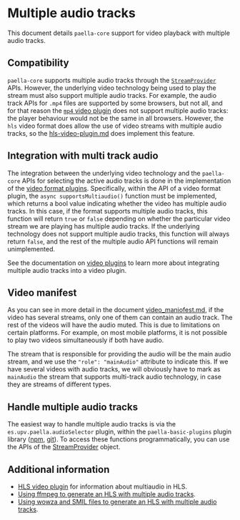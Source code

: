 # Multiple audio tracks

This document details `paella-core` support for video playback with multiple audio tracks.

## Compatibility

`paella-core` supports multiple audio tracks through the [`StreamProvider`](stream_provider.md) APIs. However, the underlying video technology being used to play the stream must also support multiple audio tracks. For example, the audio track APIs for `.mp4` files are supported by some browsers, but not all, and for that reason the [`mp4` video plugin](mp4-video-plugin.md) does not support multiple audio tracks: the player behaviour would not be the same in all browsers. However, the `hls` video format does allow the use of video streams with multiple audio tracks, so the [hls-video-plugin.md](hls-video-plugin.md) does implement this feature.

## Integration with multi track audio

The integration between the underlying video technology and the `paella-core` APIs for selecting the active audio tracks is done in the implementation of the [video format plugins](video_plugin.md). Specifically, within the API of a video format plugin, the `async supportsMultiaudio()` function must be implemented, which returns a bool value indicating whether the video has multiple audio tracks. In this case, if the format supports multiple audio tracks, this function will return `true` or `false` depending on whether the particular video stream we are playing has multiple audio tracks. If the underlying technology does not support multiple audio tracks, this function will always return `false`, and the rest of the multiple audio API functions will remain unimplemented.

See the documentation on [video plugins](video_plugin.md) to learn more about integrating multiple audio tracks into a video plugin.

## Video manifest

As you can see in more detail in the document [video_maniofest.md](video_maniofest.md), if the video has several streams, only one of them can contain an audio track. The rest of the videos will have the audio muted. This is due to limitations on certain platforms. For example, on most mobile platforms, it is not possible to play two videos simultaneously if both have audio.

The stream that is responsible for providing the audio will be the main audio stream, and we use the `"role": "mainAudio"` attribute to indicate this. If we have several videos with audio tracks, we will obviously have to mark as `mainAudio` the stream that supports multi-track audio technology, in case they are streams of different types.

## Handle multiple audio tracks

The easiest way to handle multiple audio tracks is via the `es.upv.paella.audioSelector` plugin, within the `paella-basic-plugins` plugin library ([npm](https://www.npmjs.com/package/paella-basic-plugins), [git](https://github.com/polimediaupv/paella-basic-plugins/)). To access these functions programmatically, you can use the APIs of the [StreamProvider](stream_provider.md) object.

## Additional information

- [HLS video plugin](hls-video-plugin.md) for information about multiaudio in HLS.
- [Using ffmpeg to generate an HLS with multiple audio tracks](ffmpeg-multiple-audio-tracks-hls.md).
- [Using wowza and SMIL files to generate an HLS with multiple audio tracks](wowza-multiple-audio-tracks-smil.md).